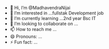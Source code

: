 - 👋 Hi, I’m @MadhavendraNijai
- 👀 I’m interested in ...fullstak Development job
- 🌱 I’m currently learning ...2nd year Bsc IT
- 💞️ I’m looking to collaborate on ...
- 📫 How to reach me ...
- 😄 Pronouns: ...
- ⚡ Fun fact: ...

<!---
MadhavendraNijai/MadhavendraNijai is a ✨ special ✨ repository because its `README.md` (this file) appears on your GitHub profile.
You can click the Preview link to take a look at your changes.
--->

